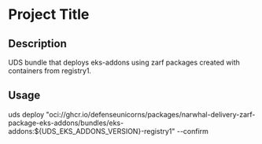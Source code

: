 # Project Title

## Description

UDS bundle that deploys eks-addons using zarf packages created with containers from registry1.

## Usage

uds deploy "oci://ghcr.io/defenseunicorns/packages/narwhal-delivery-zarf-package-eks-addons/bundles/eks-addons:${UDS_EKS_ADDONS_VERSION}-registry1" --confirm
